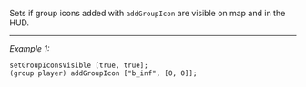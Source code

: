 Sets if group icons added with `addGroupIcon` are visible on map and in the HUD.


---
*Example 1:*
```sqf
setGroupIconsVisible [true, true];
(group player) addGroupIcon ["b_inf", [0, 0]];
```